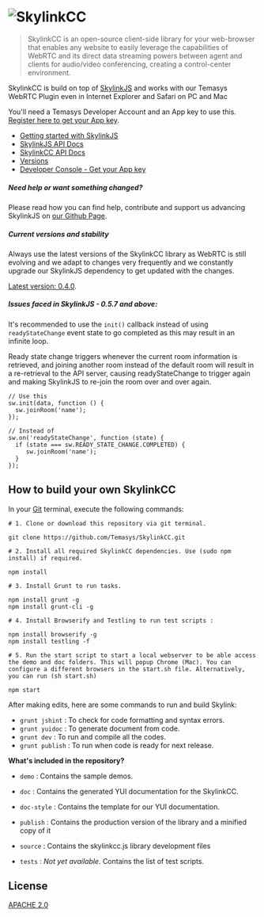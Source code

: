 # ![SkylinkCC](http://temasys.github.io/resources/img/skywaycc.svg)

> SkylinkCC is an open-source client-side library for your web-browser that enables any website to easily leverage the capabilities of WebRTC and its direct data streaming powers between agent and clients for audio/video conferencing, creating a control-center environment.

SkylinkCC is build on top of [SkylinkJS](https://github.com/Temasys/SkylinkJS) and works with our Temasys WebRTC Plugin even in Internet Explorer and Safari on PC and Mac

You'll need a Temasys Developer Account and an App key to use this. [Register here to get your App key](https://developer.temasys.com.sg).

- [Getting started with SkylinkJS](http://temasys.github.io/how-to/2014/08/08/Getting_started_with_WebRTC_and_SkylinkJS/)
- [SkylinkJS API Docs](http://cdn.temasys.com.sg/skylink/skylinkjs/latest/doc/classes/Skylink.html)
- [SkylinkCC API Docs](http://cdn.temasys.com.sg/skylink/skylinkcc/latest/doc/classes/SkylinkCC.html)
- [Versions](http://github.com/Temasys/SkylinkCC/releases)
- [Developer Console  - Get your App key](https://developer.temasys.com.sg)



##### Need help or want something changed?
Please read how you can find help, contribute and support us advancing SkylinkJS on [our Github Page](https://developer.temasys.com.sg/support).

##### Current versions and stability
Always use the latest versions of the SkylinkCC library as WebRTC is still evolving and we adapt to changes very frequently and we constantly upgrade our SkylinkJS dependency to get updated with the changes.

[Latest version: 0.4.0](https://github.com/Temasys/SkylinkCC/releases/tag/0.4.0).

##### Issues faced in SkylinkJS - 0.5.7 and above:
It's recommended to use the `init()` callback instead of using `readyStateChange` event state to go completed as this may result in an infinite loop.

Ready state change triggers whenever the current room information is retrieved,  and joining another room instead of the default room will result in a re-retrieval to the API server, causing readyStateChange to trigger again and making SkylinkJS to re-join the room over and over again.
```
// Use this
sw.init(data, function () {
  sw.joinRoom('name');
});

// Instead of
sw.on('readyStateChange', function (state) {
  if (state === sw.READY_STATE_CHANGE.COMPLETED) {
     sw.joinRoom('name');
  }
});
```

## How to build your own SkylinkCC
In your [Git](http://git-scm.com/download) terminal, execute the following commands:
```
# 1. Clone or download this repository via git terminal.

git clone https://github.com/Temasys/SkylinkCC.git

# 2. Install all required SkylinkCC dependencies. Use (sudo npm install) if required.

npm install

# 3. Install Grunt to run tasks.

npm install grunt -g
npm install grunt-cli -g

# 4. Install Browserify and Testling to run test scripts :

npm install browserify -g
npm install testling -f

# 5. Run the start script to start a local webserver to be able access the demo and doc folders. This will popup Chrome (Mac). You can configure a different browsers in the start.sh file. Alternatively, you can run (sh start.sh)

npm start
```

After making edits, here are some commands to run and build Skylink:

- `grunt jshint` : To check for code formatting and syntax errors.
- `grunt yuidoc` : To generate document from code.
- `grunt dev` : To run and compile all the codes.
- `grunt publish` : To run when code is ready for next release.

__What's included in the repository?__

- `demo` : Contains the sample demos.

- `doc` : Contains the generated YUI documentation for the SkylinkCC.

- `doc-style` : Contains the template for our YUI documentation.

- `publish` : Contains the production version of the library and a minified copy of it

- `source` : Contains the skylinkcc.js library development files

- `tests` : _Not yet available_. Contains the list of test scripts.

## License
[APACHE 2.0](http://www.apache.org/licenses/LICENSE-2.0.html)
